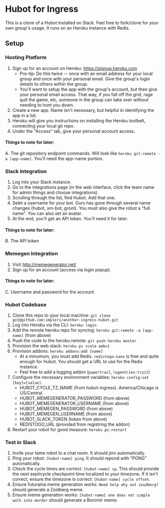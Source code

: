 # Hubot for Ingress

This is a clone of a Hubot installed on Slack. Feel free to fork/clone for your own group's usage. It runs on an Heroku instance with Redis.


## Setup

### Hosting Platform

1. Sign up for an account on Heroku: https://signup.heroku.com
    - Pro-tip: Do this twice -- once with an email address for your local group and once with your personal email. Give the group's login details to others within the group.
    - You'll want to setup the app with the group's account, but then give your personal email access. That way, if you fall off the grid, rage quit the game, etc, someone in the group can take over without needing to hunt you down.
2. Create a new app. Name isn't necessary, but helpful in identifying the app in a list.
3. Heroku will give you instructions on installing the Heroku toolbelt, connecting your local git repo.
4. Under the "Access" tab, give your personal account access.

#### Things to note for later:

A. The git repository endpoint commands. Will look like `heroku git:remote -a [app-name]`. You'll need the app-name portion.


### Slack Integration

1. Log into your Slack instance.
2. Go to the integrations page (in the web interface, click the team name for admin things and choose integrations).
3. Scrolling through the list, find Hubot. Add that one.
4. Selet a username for your bot. Ours has gone through several name changes (hubot, xm-bot, groot). You must also give the robot a "full name". You can also set an avatar.
5. At the end, you'll get an API token. You'll need it for later.

#### Things to note for later:

B. The API token


### Memegen Integration

1. Visit http://memegenerator.net/
2. Sign up for an account (access via login popup).

#### Things to note for later:

C. Username and password for the account.


### Hubot Codebase

1. Clone this repo to your local machine: `git clone git@github.com:impleri/another-ingress-hubot.git`
2. Log into Heroku via the CLI: `heroku login`
2. Add the remote heroku repo for syncing: `heroku git:remote -a [app-name]` (from above)
3. Push the code to the heroku remote: `git push heroku master`
4. Provision the web stack: `heroku ps scale web=1`
5. Provision addons: `heroku addons:add [name]`
    - At a minumum, you must add Redis. `redistogo:nano` is free and quite enough for Hubot. You should get a URL to use for the Redis instance.
    - Feel free to add a logging addon (`papertrail`, `logentries:tryit`)
4. Configure the necessary environment variables: `heroku config:set [key]=[value]`.
    - HUBOT_CYCLE_TZ_NAME (from hubot-ingress). America/Chicago is US/Central.
    - HUBOT_MEMEGENERATOR_PASSWORD (from above)
    - HUBOT_MEMEGENERATOR_USERNAME (from above)
    - HUBOT_MEMEGEN_PASSWORD (from above)
    - HUBOT_MEMEGEN_USERNAME (from above)
    - HUBOT_SLACK_TOKEN (token from above)
    - REDISTOGO_URL (provided from registring the addon)
5. Restart your robot for good measure: `heroku ps:restart`


### Test in Slack

1. Invite your tame robot to a chat room. It should join automatically.
2. Ping your robot: `[hubot-name] ping`. It should repond with "PONG" automatically.
3. Check the cycle times are correct: `[hubot-name] cp`. This should provide the next septicycle checkpoint time localized to your timezone. If it isn't correct, ensure the timezone is correct: `[hubot-name] cycle offset`.
4. Ensure futurama meme generation works: `Need help why not zoidberg?` should generate a Zoidberg meme.
5. Ensure meme generation works: `[hubot-name] one does not simple walk into mordor` should generate a Boromir meme.
